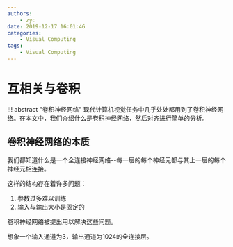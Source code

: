 ```yaml
---
authors:
    - zyc
date: 2019-12-17 16:01:46
categories:
    - Visual Computing
tags:
    - Visual Computing
---
```


# 互相关与卷积

!!! abstract "卷积神经网络"
    现代计算机视觉任务中几乎处处都用到了卷积神经网络。在本文中，我们介绍什么是卷积神经网络，然后对齐进行简单的分析。

## 卷积神经网络的本质

我们都知道什么是一个全连接神经网络--每一层的每个神经元都与其上一层的每个神经元相连接。

这样的结构存在着许多问题：

1. 参数过多难以训练
2. 输入与输出大小是固定的

卷积神经网络被提出用以解决这些问题。

想象一个输入通道为3，输出通道为1024的全连接层。
